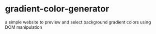 # gradient-color-generator

a simple website to preview and select background gradient colors using DOM manipulation

